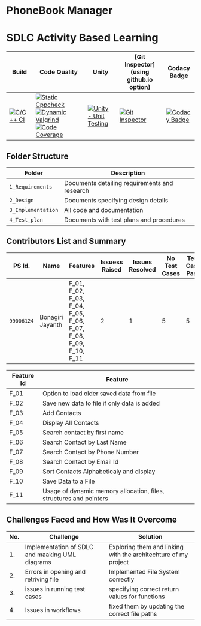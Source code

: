 # PhoneBook Manager


# SDLC Activity Based Learning

Build | Code Quality | Unity | [Git Inspector](using github.io option) | Codacy Badge |
------|----------|-------|--------------|-----------|
[![C/C++ CI](https://github.com/jayanthbonagiri/Stepin-PhoneBook_Manager/actions/workflows/c-cpp.yml/badge.svg)](https://github.com/jayanthbonagiri/Stepin-PhoneBook_Manager/actions/workflows/c-cpp.yml) | [![Static Cppcheck](https://github.com/jayanthbonagiri/Stepin-PhoneBook_Manager/actions/workflows/cppcheck.yml/badge.svg)](https://github.com/jayanthbonagiri/Stepin-PhoneBook_Manager/actions/workflows/cppcheck.yml) [![Dynamic Valgrind](https://github.com/jayanthbonagiri/Stepin-PhoneBook_Manager/actions/workflows/CodeQuality_Dynamic.yml/badge.svg)](https://github.com/jayanthbonagiri/Stepin-PhoneBook_Manager/actions/workflows/CodeQuality_Dynamic.yml) [![Code Coverage](https://github.com/jayanthbonagiri/Stepin-PhoneBook_Manager/actions/workflows/gcov.yml/badge.svg)](https://github.com/jayanthbonagiri/Stepin-PhoneBook_Manager/actions/workflows/gcov.yml) | [![Unity - Unit Testing](https://github.com/jayanthbonagiri/Stepin-PhoneBook_Manager/actions/workflows/unity.yml/badge.svg)](https://github.com/jayanthbonagiri/Stepin-PhoneBook_Manager/actions/workflows/unity.yml)| [![Git Inspector](https://github.com/jayanthbonagiri/Stepin-PhoneBook_Manager/actions/workflows/gitinspector.yml/badge.svg)](https://github.com/jayanthbonagiri/Stepin-PhoneBook_Manager/actions/workflows/gitinspector.yml) | [![Codacy Badge](https://app.codacy.com/project/badge/Grade/a5b0a93577704f22b8424c6fa71b19dc)](https://www.codacy.com/gh/jayanthbonagiri/Stepin-PhoneBook_Manager/dashboard?utm_source=github.com&amp;utm_medium=referral&amp;utm_content=jayanthbonagiri/Stepin-PhoneBook_Manager&amp;utm_campaign=Badge_Grade)


## Folder Structure
Folder             | Description
-------------------| -----------------------------------------
`1_Requirements`   | Documents detailing requirements and research
`2_Design`         | Documents specifying design details
`3_Implementation` | All code and documentation
`4_Test_plan`      | Documents with test plans and procedures

## Contributors List and Summary

PS Id. |  Name   |    Features    | Issuess Raised |Issues Resolved|No Test Cases|Test Case Pass
-------|---------|----------------|----------------|---------------|-------------|--------------
`99006124` | Bonagiri Jayanth  | F_01, F_02, F_03, F_04, F_05, F_06, F_07, F_08, F_09, F_10, F_11   | 2     | 1   |5  |5     
   

| Feature Id | Feature |
| -----------|---------|
|F_01| Option to load older saved data from file |
|F_02| Save new data to file if only data is added |
|F_03| Add Contacts |
|F_04| Display All Contacts |
|F_05| Search contact by first name  |
|F_06| Search Contact by Last Name |
|F_07| Search Contact by Phone Number |
|F_08| Search Contact by Email Id |
|F_09| Sort Contacts Alphabeticaly and display |
|F_10| Save Data to a File |
|F_11| Usage of dynamic memory allocation, files, structures and pointers |

## Challenges Faced and How Was It Overcome
| No. | Challenge | Solution
|-----|-----------|--------
|1. | Implementation of SDLC and maaking UML diagrams | Exploring them and linking with the architechture of my project 
|2. | Errors in opening and retriving file | Implemented File System correctly |
|3. | issues in running test cases | specifying correct return values for functions
|4. | Issues in workflows | fixed them by updating the correct file paths

